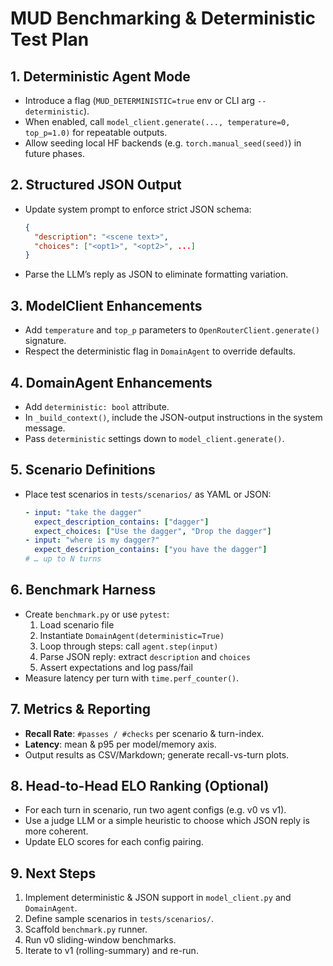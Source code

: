 # MUD Benchmarking & Deterministic Test Plan

## 1. Deterministic Agent Mode
- Introduce a flag (`MUD_DETERMINISTIC=true` env or CLI arg `--deterministic`).
- When enabled, call `model_client.generate(..., temperature=0, top_p=1.0)` for repeatable outputs.
- Allow seeding local HF backends (e.g. `torch.manual_seed(seed)`) in future phases.

## 2. Structured JSON Output
- Update system prompt to enforce strict JSON schema:
  ```json
  {
    "description": "<scene text>",
    "choices": ["<opt1>", "<opt2>", ...]
  }
  ```
- Parse the LLM’s reply as JSON to eliminate formatting variation.

## 3. ModelClient Enhancements
- Add `temperature` and `top_p` parameters to `OpenRouterClient.generate()` signature.
- Respect the deterministic flag in `DomainAgent` to override defaults.

## 4. DomainAgent Enhancements
- Add `deterministic: bool` attribute.
- In `_build_context()`, include the JSON-output instructions in the system message.
- Pass `deterministic` settings down to `model_client.generate()`.

## 5. Scenario Definitions
- Place test scenarios in `tests/scenarios/` as YAML or JSON:
  ```yaml
  - input: "take the dagger"
    expect_description_contains: ["dagger"]
    expect_choices: ["Use the dagger", "Drop the dagger"]
  - input: "where is my dagger?"
    expect_description_contains: ["you have the dagger"]
  # … up to N turns
  ```

## 6. Benchmark Harness
- Create `benchmark.py` or use `pytest`:
  1. Load scenario file
  2. Instantiate `DomainAgent(deterministic=True)`
  3. Loop through steps: call `agent.step(input)`
  4. Parse JSON reply: extract `description` and `choices`
  5. Assert expectations and log pass/fail
- Measure latency per turn with `time.perf_counter()`.

## 7. Metrics & Reporting
- **Recall Rate**: `#passes / #checks` per scenario & turn-index.
- **Latency**: mean & p95 per model/memory axis.
- Output results as CSV/Markdown; generate recall-vs-turn plots.

## 8. Head-to-Head ELO Ranking (Optional)
- For each turn in scenario, run two agent configs (e.g. v0 vs v1).
- Use a judge LLM or a simple heuristic to choose which JSON reply is more coherent.
- Update ELO scores for each config pairing.

## 9. Next Steps
1. Implement deterministic & JSON support in `model_client.py` and `DomainAgent`.
2. Define sample scenarios in `tests/scenarios/`.
3. Scaffold `benchmark.py` runner.
4. Run v0 sliding-window benchmarks.
5. Iterate to v1 (rolling-summary) and re-run.
